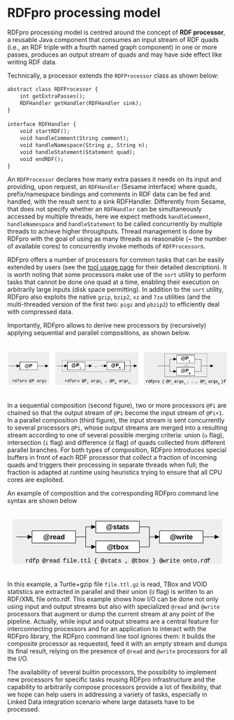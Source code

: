 
RDFpro processing model
=======================

RDFpro processing model is centred around the concept of **RDF processor**, a reusable Java component that consumes an input stream of RDF quads (i.e., an RDF triple with a fourth named graph component) in one or more passes, produces an output stream of quads and may have side effect like writing RDF data.

Technically, a processor extends the `RDFProcessor` class as shown below:

    abstract class RDFProcessor {
        int getExtraPasses();
        RDFHandler getHandler(RDFHandler sink);
    }

    interface RDFHandler {
        void startRDF();
        void handleComment(String comment);
        void handleNamespace(String p, String n);
        void handleStatement(Statement quad);
        void endRDF();
    }

An `RDFProcessor` declares how many extra passes it needs on its input and providing, upon request, an `RDFHandler` (Sesame interface) where quads, prefix/namespace bindings and comments in RDF data can be fed and handled, with the result sent to a sink RDFHandler.
Differently from Sesame, that does not specify whether an `RDFHandler` can be simultaneously accessed by multiple threads, here we expect methods `handleComment`, `handleNamespace` and `handleStatement` to be called concurrently by multiple threads to achieve higher throughputs.
Thread management is done by RDFpro with the goal of using as many threads as reasonable (~ the number of available cores) to concurrently invoke methods of `RDFProcessor`s.

RDFpro offers a number of processors for common tasks that can be easily extended by users (see the [tool usage page](usage.html) for their detailed description).
It is worth noting that some processors make use of the `sort` utility to perform tasks that cannot be done one quad at a time, enabling their execution on arbitrarily large inputs (disk space permitting).
In addition to the `sort` utility, RDFpro also exploits the native `gzip`, `bzip2`, `xz` and `7za` utilities (and the multi-threaded version of the first two: `pigz` and `pbzip2`) to efficiently deal with compressed data.

Importantly, RDFpro allows to derive new processors by (recursively) applying sequential and parallel compositions, as shown below.

<div style="text-align: center; padding-top: 20px; padding-bottom: 20px">
<img src="model.png" alt="Processor model, sequence and parallel compositions "/>
</div>

In a sequential composition (second figure), two or more processors `@Pi` are chained so that the output stream of `@Pi` become the input stream of `@Pi+1`.
In a parallel composition (third figure), the input stream is sent concurrently to several processors `@Pi`, whose output streams are merged into a resulting stream according to one of several possible merging criteria: union (`u` flag), intersection (`i` flag) and difference (`d` flag) of quads collected from different parallel branches.
For both types of composition, RDFpro introduces special buffers in front of each RDF processor that collect a fraction of incoming quads and triggers their processing in separate threads when full; the fraction is adapted at runtime using heuristics trying to ensure that all CPU cores are exploited.

An example of composition and the corresponding RDFpro command line syntax are shown below

<div style="text-align: center; padding-top: 20px; padding-bottom: 20px">
<img src="composition.png" alt="Composition example"/>
</div>

In this example, a Turtle+gzip file `file.ttl.gz` is read, TBox and VOID statistics are extracted in parallel and their union (`U` flag) is written to an RDF/XML file onto.rdf.
This example shows how I/O can be done not only using input and output streams but also with specialized `@read` and `@write` processors that augment or dump the current stream at any point of the pipeline.
Actually, while input and output streams are a central feature for interconnecting processors and for an application to interact with the RDFpro library, the RDFpro command line tool ignores them: it builds the composite processor as requested, feed it with an empty stream and dumps its final result, relying on the presence of `@read` and `@write` processors for all the I/O.

The availability of several builtin processors, the possibility to implement new processors for specific tasks reusing RDFpro infrastructure and the capability to arbitrarily compose processors provide a lot of flexibility, that we hope can help users in addressing a variety of tasks, especially in Linked Data integration scenario where large datasets have to be processed.
